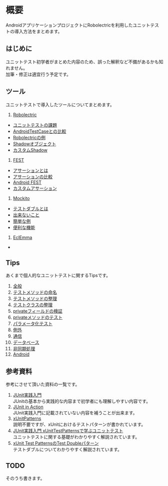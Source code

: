 # 概要
AndroidアプリケーションプロジェクトにRobolectricを利用したユニットテストの導入方法をまとめます。

## はじめに
ユニットテスト初学者がまとめた内容のため、誤った解釈など不備があるかも知れません。  
加筆・修正は適宜行う予定です。   

## ツール
ユニットテストで導入したツールについてまとめます。

1. [Robolectric](../../wiki/Robolectric)
 * [ユニットテストの課題](../../wiki/Robolectric#wiki-problem_with_unit_test)
 * [AndroidTestCaseとの比較](../../wiki/Robolectric#wiki-comparison_tools)
 * [Robolectricの例](../../wiki/Robolectric#wiki-example)
 * [Shadowオブジェクト](../../wiki/Robolectric#wiki-shadow_object)
 * [カスタムShadow](../../wiki/Robolectric#wiki-custom_shadow)
1. [FEST](../../wiki/FEST)
 * [アサーションとは](../../wiki/FEST#wiki-assertion)
 * [アサーションの比較](../../wiki/FEST#wiki-comparison)
 * [Android FEST](../../wiki/FEST#wiki-fest_android)
 * [カスタムアサーション](../../wiki/FEST#wiki-custom_assertion)
1. [Mockito](../../wiki/Mockito)
 * [テストダブルとは](../../wiki/Mockito#wiki-test_double)
 * [出来ないこと](../../wiki/Mockito#wiki-impossible_things)
 * [簡単な例](../../wiki/Mockito#wiki-simple_example)
 * [便利な機能](../../wiki/Mockito#wiki-useful_features)
1. [EclEmma](#eclemma)
 * []()

## Tips
あくまで個人的なユニットテストに関するTipsです。

1. [全般](#todo)
 1. [テストメソッドの命名](#todo)
 1. [テストメソッドの整理](#todo)
 1. [テストクラスの整理](#todo)
 1. [privateフィールドの検証](#todo)
 1. [privateメソッドのテスト](#todo)
 1. [パラメータ化テスト](#todo)
1. [例外](#todo)
1. [通信](#todo)
1. [データベース](#todo)
1. [非同期処理](#todo)
1. [Android](#todo)

## 参考資料
参考にさせて頂いた資料の一覧です。  

1. [JUnit実践入門](http://www.amazon.co.jp/dp/477415377X)  
JUnitの基本から実践的な内容まで初学者にも理解しやすい内容です。  
1. [JUnit in Action](http://www.amazon.co.jp/dp/1935182021)  
JUnit実践入門に記載されていない内容を補うことが出来ます。  
1. [xUnitPatterns](http://xunitpatterns.com)  
説明不要ですが、xUnitにおけるテストパターンが書かれています。  
1. [JUnit実践入門 xUnitTestPatternsで学ぶユニットテスト](http://www.slideshare.net/shuji_w6e/junit-xunittestpatterns)  
ユニットテストに関する基礎がわかりやすく解説されています。  
1. [xUnit Test PatternsのTest Doubleパターン](http://goyoki.hatenablog.com/entry/20120301/1330608789)  
テストダブルについてわかりやすく解説されています。

<a name="todo"></a>
## TODO
そのうち書きます。  
